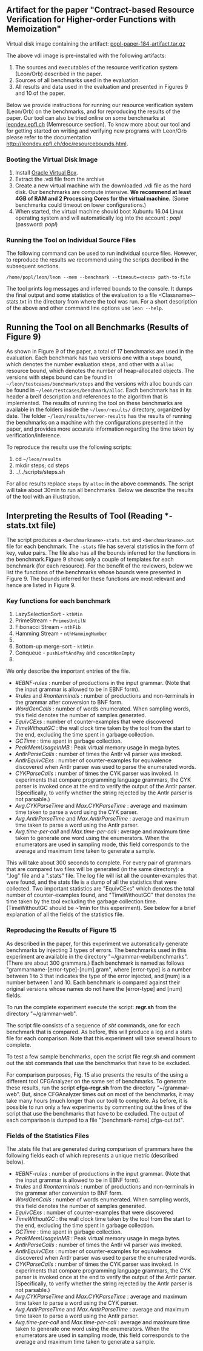 ## Artifact for the paper "Contract-based Resource Verification for Higher-order Functions with Memoization"

Virtual disk image containing the artifact: [popl-paper-184-artifact.tar.gz](http://lara.epfl.ch/~kandhada/popl-artifact/popl-paper-184-artifact.tar.gz)

The above vdi image is pre-installed with the following artifacts:

1. The sources and executables of the resource verification system (Leon/Orb) described in the paper.
2. Sources of all benchmarks used in the evaluation.
3. All results and data used in the evaluation and presented in Figures 9 and 10 of the paper. 

Below we provide instructions for running our resource verification system (Leon/Orb) on the benchmarks, and 
for reproducing the results of the paper. Our tool can also be tried online on some benchmarks
at [leondev.epfl.ch](http://leondev.epfl.ch) (Memresource section). 
To know more about our tool and for getting started on writing and verifying new programs with Leon/Orb
please refer to the documentation http://leondev.epfl.ch/doc/resourcebounds.html.

### Booting the Virtual Disk Image

1. Install [Oracle Virtual Box](https://www.virtualbox.org/wiki/Downloads). 
2. Extract the .vdi file from the archive
3. Create a new virtual machine with the downloaded .vdi file as the hard disk. Our benchmarks are compute intensive. **We recommend at least 4GB of RAM and 2 Processing Cores for the virtual machine.** (Some benchmarks could timeout on lower configurations.)
4. When started, the virtual machine should boot Xubuntu 16.04 Linux operating system and will automatically log into the account : *popl* (password: *popl*)

### Running the Tool on Individual Source Files

The following command can be used to run individual source files. However, to reproduce the results we recommend using the scripts decribed in the subsequent sections.

    /home/popl/leon/leon --mem --benchmark --timeout=<secs> path-to-file

The tool prints log messages and inferred bounds to the console. It dumps the final output and some statistics of the evaluation to a file \<Classname\>-stats.txt in the directory from where the tool was run.
For a short description of the above and other command line options use `leon --help`.
    
## Running the Tool on all Benchmarks (Results of Figure 9)

As shown in Figure 9 of the paper, a total of 17 benchmarks are used in the evaluation. Each benchmark has two versions one with a `steps` bound, which denotes the number evaluation steps, and other with a `alloc` resource bound, which denotes the number of heap-allocated objects. The versions with steps bound can be found in `~/leon/testcases/benchmark/steps` and
the versions with alloc bounds can be found in `~/leon/testcases/benchmark/alloc`. 
Each benchmark has in its header a breif description and references to the algorithm that is implemented.
The results of running the tool on these benchmarks are available in the folders inside the `~/leon/results/` directory, organized by date. The folder `~/leon/results/server-results` has the results of running the benchmarks on a machine with the configurations presented in the paper, and provides more accurate information regarding the time taken by verification/inference.

To reproduce the results use the following scripts:

1. cd `~/leon/results` 
2. mkdir steps; cd steps
3. ../../scripts/steps.sh

For alloc results replace `steps` by `alloc` in the above commands. The script will take about 30min to run all benchmarks.
Below we describe the results of the tool with an illustration.

## Interpreting the Results of Tool (Reading *-stats.txt file)

The script produces a `<benchmarkname>-stats.txt` and `<benchmarkname>.out`  file for each benchmark. The `-stats` file has several statistics in the form of key, value pairs. The file also has all the  bounds inferred for the functions in the benchmark.Figure 9 shows only a couple of templates for each benchmark (for each resource). For the benefit of the reviewers, below we list the functions of the benchmarks whose bounds were presented in Figure 9. The bounds inferred for these functions are most relevant and hence are listed in Figure 9.

### Key functions for each benchmark

1. LazySelectionSort - `kthMin` 
2. PrimeStream - `PrimesUntilN`
3. Fibonacci Stream - `nthFib`
4. Hamming Stream - `nthHammingNumber`
5. 
4. Bottom-up merge-sort - `kthMin`
5. Conqueue - `pushLeftAndPay` and `concatNonEmpty`
6. 

We only describe the important entries of the file. 

* _\#EBNF-rules_ : number of productions in the input grammar. (Note that the input grammar is allowed to be in EBNF form).
* _\#rules_ and _\#nonterminals_ : number of productions and non-terminals in the grammar after conversion to BNF form.
* _WordGenCalls_ : number of words enumerated. When sampling words, this field denotes the number of samples generated.
* _EquivCExs_ : number of counter-examples that were discovered 
* _TimeWithoutGC_ : the wall clock time taken by the tool from the start to the end, excluding the time spent in garbage collection.
* _GCTime_ : time spent in garbage collection. 
* _PeakMemUsageInMB_ : Peak virtual memory usage in mega bytes.
* _AntlrParseCalls_ : number of times the Antlr v4 parser was invoked.
* _AntlrEquivCExs_ : number of counter-examples for equivalence discovered when Antlr parser was used to parse the enumerated words. 
* _CYKParseCalls_ : number of times the CYK parser was invoked. In experiments that compare programming language grammars, the CYK parser is invoked once at the end to verify the output of the Antlr parser. (Specifically, to verify whether the string rejected by the Antlr parser is not parsable.)
* _Avg.CYKParseTime_ and _Max.CYKParseTime_ : average and maximum time taken to parse a word using the CYK parser.
* _Avg.AntlrParseTime_ and _Max.AntlrParseTime_ : average and maximum time taken to parse a word using the Antlr parser.
* _Avg.time-per-call_ and _Max.time-per-call_ : average and maximum time taken to generate one word using the enumerators. When the enumerators are used in sampling mode, this field corresponds to the average and maximum time taken to generate a sample.

This will take about 300 seconds to complete. For every pair of grammars that are compared two files will be generated (in the same directory): a ".log" file and a ".stats" file. The log file will list all the counter-examples that were found, and the stats file is a dump of all the statistics that were collected. Two important statistics are "EquivCExs" which denotes the total number of counter-examples found, and "TimeWithoutGC" that denotes the time taken by the tool excluding the garbage collection time. (TimeWithoutGC should be ~1min for this experiment). See below for a brief explanation of all the fields of the statistics file.

### Reproducing the Results of Figure 15

As described in the paper, for this experiment we automatically generate benchmarks by injecting 3 types of errors. The benchmarks used in this experiment are available in the directory "~/grammar-web/benchmarks". (There are about 300 grammars.) Each benchmark is named as follows "grammarname-[error-type]-[num].gram", where [error-type] is a number between 1 to 3 that indicates the type of the error injected, and [num] is a number between 1 and 10. Each benchmark is compared against their original versions whose names
do not have the [error-type] and [num] fields.

To run the complete experiment execute the script: **regr.sh** from the directory "~/grammar-web". 

The script file consists of a sequence of *sbt* commands, one for each benchmark that is compared.
As before, this will produce a log and a stats file for each comparison. 
Note that this experiment will take several hours to complete. 

To test a few sample benchmarks, open the script file regr.sh and comment out the sbt commands that use the benchmarks that have to be excluded.

For comparison purposes, Fig. 15 also presents the results of the using a different tool CFGAnalyzer on the same set of benchmarks. To generate these results, run the script **cfga-regr.sh** from the directory "~/grammar-web". But, since CFGAnalyzer times out on most of the benchmarks, it may take many hours (much longer than our tool) to complete. As before, it is possible to run only a few experiments by commenting out the lines of the script that use the benchmarks that have to be excluded. The output of each comparison is dumped to a file "[benchmark-name].cfga-out.txt".

### Fields of the Statistics Files

The .stats file that are generated during comparison of grammars have the following fields each of which represents a unique metric (described below). 

* _\#EBNF-rules_ : number of productions in the input grammar. (Note that the input grammar is allowed to be in EBNF form).
* _\#rules_ and _\#nonterminals_ : number of productions and non-terminals in the grammar after conversion to BNF form.
* _WordGenCalls_ : number of words enumerated. When sampling words, this field denotes the number of samples generated.
* _EquivCExs_ : number of counter-examples that were discovered 
* _TimeWithoutGC_ : the wall clock time taken by the tool from the start to the end, excluding the time spent in garbage collection.
* _GCTime_ : time spent in garbage collection. 
* _PeakMemUsageInMB_ : Peak virtual memory usage in mega bytes.
* _AntlrParseCalls_ : number of times the Antlr v4 parser was invoked.
* _AntlrEquivCExs_ : number of counter-examples for equivalence discovered when Antlr parser was used to parse the enumerated words. 
* _CYKParseCalls_ : number of times the CYK parser was invoked. In experiments that compare programming language grammars, the CYK parser is invoked once at the end to verify the output of the Antlr parser. (Specifically, to verify whether the string rejected by the Antlr parser is not parsable.)
* _Avg.CYKParseTime_ and _Max.CYKParseTime_ : average and maximum time taken to parse a word using the CYK parser.
* _Avg.AntlrParseTime_ and _Max.AntlrParseTime_ : average and maximum time taken to parse a word using the Antlr parser.
* _Avg.time-per-call_ and _Max.time-per-call_ : average and maximum time taken to generate one word using the enumerators. When the enumerators are used in sampling mode, this field corresponds to the average and maximum time taken to generate a sample.
